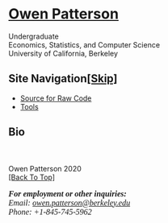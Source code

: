<html>
	<head>
		<meta charset="iso-8859-1" />
		<link rel="shortcut icon" type="image/x-icon" href="favicon.ico" />
	</head>
	<body>
				<div id="page-container">
			<div id="page">
				<div id="page-top" class="no-logo has-title has-tagline">
					<div id="title">
						<h1 class="title in"><a href="./"><span class="in">Owen Patterson</span></a></h1>
						<p id="tagline"><span class="in">Undergraduate<br />Economics, Statistics, and Computer Science<br />University of California, Berkeley</span></p>
					</div><!-- title -->
					<div id="sitemenu-container">
						<div id="sitemenu">
							<h2 class="hidden">Site Navigation<a href="#page-content" rel="nofollow">[Skip]</a></h2>
							<div id="sitemenu-content">
								<ul>
    			<li><a href="https://github.com/opatters0/"> Source for Raw Code</a></li>
									<li class="i2 e"><a href="Tools" title="Tools"><span class="in">Tools</span></a></li>
								</ul>
							</div> <!-- /sitemenu-content -->
						</div> <!-- /sitemenu -->
					</div> <!-- sitemenu-container -->
				</div> <!-- page-top -->
				<div class="clear below-page-top"></div>
				<div id="page-content" class="no-navigation">
					<div id="sidebar-container">	
					</div> <!-- sidebar-container -->
					<div id="main">
						<div id="main-top"></div>
						<div id="main-content">
							<h2 class="title"><span class="in">Bio</span></h2>
							<div class="article">
								<div class="article-content">
									<div class="RichTextElement">
										<div><p style="color: rgb(64, 64, 64); font-family: HelveticaNeue-Light, &quot;Helvetica Neue&quot;, &quot;Owen Patterson is an Undergradate at the University of California, Berkeley, where he has studied a mixture of economics, public policy, and computer science since 2017.</p><p style="color: rgb(64, 64, 64); font-family: HelveticaNeue-Light, &quot;Helvetica Neue&quot;, &quot;Helvetica Neue Light&quot;, Arial, sans-serif;" class="paragraph_style"><br /></p></div>
									</div>
								</div> <!-- /article-content -->
								<div class="article-info">
								</div> <!-- /article-info -->
							</div> <!-- /article -->
						</div> <!-- main-content -->
						<div id="main-bottom"></div>
					</div> <!-- main -->
				</div> <!-- content -->
				<div class="clear below-content"></div>
				<div id="page-bottom">
					<div id="page-bottom-contents">
						<div>Owen Patterson 2020</div>
						<div class="hidden"> <a rel="nofollow" href="#title">[Back To Top]</a></div>
					</div>
				</div> <!-- page-bottom -->
			</div> <!-- container -->
			<div id="extraDiv1"><span></span></div><div id="extraDiv2"><span></span></div><div id="extraDiv3"><span></span></div><div id="extraDiv4"><span></span></div><div id="extraDiv5"><span></span></div><div id="extraDiv6"><span></span></div>
		</div> <!-- specific body type -->
		<script charset="utf-8" src="//ajax.aspnetcdn.com/ajax/jQuery/jquery-1.9.1.min.js"></script>
		<script>
		if (typeof jQuery === 'undefined') document.write('<scr'+'ipt src="_Resources/jquery-1.9.1.min.js" charset="utf-8"></scr'+'ipt>');
		</script>	
	</body>
	<div id="footer">
		<div id="contact">
			<p style = "font-family:georgia,garamond,serif;font-size:16px;font-style:italic;">
			<strong>For employment or other inquiries:</strong><br>
			Email: <a href="owen.patterson@berkeley.edu">owen.patterson@berkeley.edu</a><br>
			Phone: +1-845-745-5962</p>
		</div>
	</div>
</html>

